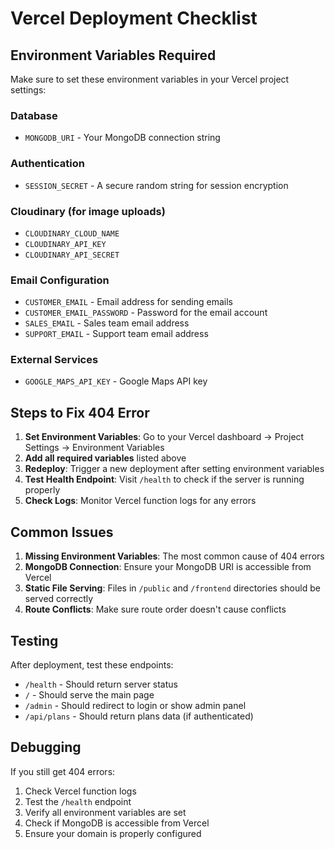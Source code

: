# Vercel Deployment Checklist

## Environment Variables Required

Make sure to set these environment variables in your Vercel project settings:

### Database
- `MONGODB_URI` - Your MongoDB connection string

### Authentication
- `SESSION_SECRET` - A secure random string for session encryption

### Cloudinary (for image uploads)
- `CLOUDINARY_CLOUD_NAME`
- `CLOUDINARY_API_KEY`
- `CLOUDINARY_API_SECRET`

### Email Configuration
- `CUSTOMER_EMAIL` - Email address for sending emails
- `CUSTOMER_EMAIL_PASSWORD` - Password for the email account
- `SALES_EMAIL` - Sales team email address
- `SUPPORT_EMAIL` - Support team email address

### External Services
- `GOOGLE_MAPS_API_KEY` - Google Maps API key

## Steps to Fix 404 Error

1. **Set Environment Variables**: Go to your Vercel dashboard → Project Settings → Environment Variables
2. **Add all required variables** listed above
3. **Redeploy**: Trigger a new deployment after setting environment variables
4. **Test Health Endpoint**: Visit `/health` to check if the server is running properly
5. **Check Logs**: Monitor Vercel function logs for any errors

## Common Issues

1. **Missing Environment Variables**: The most common cause of 404 errors
2. **MongoDB Connection**: Ensure your MongoDB URI is accessible from Vercel
3. **Static File Serving**: Files in `/public` and `/frontend` directories should be served correctly
4. **Route Conflicts**: Make sure route order doesn't cause conflicts

## Testing

After deployment, test these endpoints:
- `/health` - Should return server status
- `/` - Should serve the main page
- `/admin` - Should redirect to login or show admin panel
- `/api/plans` - Should return plans data (if authenticated)

## Debugging

If you still get 404 errors:
1. Check Vercel function logs
2. Test the `/health` endpoint
3. Verify all environment variables are set
4. Check if MongoDB is accessible from Vercel
5. Ensure your domain is properly configured 